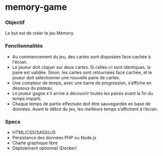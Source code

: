 # memory-game

### Objectif

Le but est de créer le jeu Memory.

### Fonctionnalités


* Au commencement du jeu, des cartes sont disposées face cachée à l'écran.
* Le joueur doit cliquer sur deux cartes. Si celles-ci sont identiques, la paire est validée. Sinon, les cartes sont retournées face cachée, et le joueur doit sélectionner une nouvelle paire de cartes.
* Une compteur de temps, avec une barre de progression, s’affiche en dessous du plateau.
* Le joueur gagne s'il arrive à découvrir toutes les paires avant la fin du temps imparti.
* Chaque temps de partie effectuée doit être sauvegardée en base de données. Avant le début du jeu, les meilleurs temps s’affichent à l’écran.

### Specs 


* HTML/CSS(SASS)/JS 
* Persistance des données PHP ou Node.js
* Charte graphique libre
* Déploiement​ optionnel (Docker)

